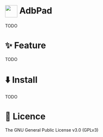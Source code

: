# <img align="center" width=40 src="https://raw.githubusercontent.com/kaleidot725/AdbPad/main/icon.ico"> AdbPad

TODO 

# ✨ Feature

TODO

# ⬇️ Install

TODO

# 🎫 Licence

The GNU General Public License v3.0 (GPLv3)
